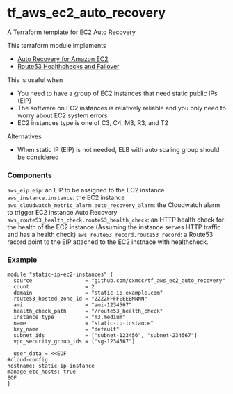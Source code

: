 # tf_aws_ec2_auto_recovery

A Terraform template for EC2 Auto Recovery

This terraform module implements
- [Auto Recovery for Amazon EC2](https://aws.amazon.com/blogs/aws/new-auto-recovery-for-amazon-ec2/)
- [Route53 Healthchecks and Failover](http://docs.aws.amazon.com/Route53/latest/DeveloperGuide/dns-failover.html)

This is useful when
- You need to have a group of EC2 instances that need static public IPs (EIP)
- The software on EC2 instances is relatively reliable and you only need to worry about EC2 system errors
- EC2 instances type is one of C3, C4, M3, R3, and T2

Alternatives
- When static IP (EIP) is not needed, ELB with auto scaling group should be considered

### Components
`aws_eip.eip`: an EIP to be assigned to the EC2 instance
`aws_instance.instance`: the EC2 instance
`aws_cloudwatch_metric_alarm.auto_recovery_alarm`: the Cloudwatch alarm to trigger EC2 instance Auto Recovery
`aws_route53_health_check.route53_health_check`: an HTTP health check for the health of the EC2 instance (Assuming the instance serves HTTP traffic and has a health check)
`aws_route53_record.route53_record`: a Route53 record point to the EIP attached to the EC2 instnace with healthcheck.

### Example
```HCL
module "static-ip-ec2-instances" {
  source                 = "github.com/cxmcc/tf_aws_ec2_auto_recovery"
  count                  = 2
  domain                 = "static-ip.example.com"
  route53_hosted_zone_id = "ZZZZFFFFEEEENNNN"
  ami                    = "ami-1234567"
  health_check_path      = "/route53_health_check"
  instance_type          = "m3.medium"
  name                   = "static-ip-instance"
  key_name               = "default"
  subnet_ids             = ["subnet-123456", "subnet-234567"]
  vpc_security_group_ids = ["sg-1234567"]

  user_data = <<EOF
#cloud-config
hostname: static-ip-instance
manage_etc_hosts: true
EOF
}
```
